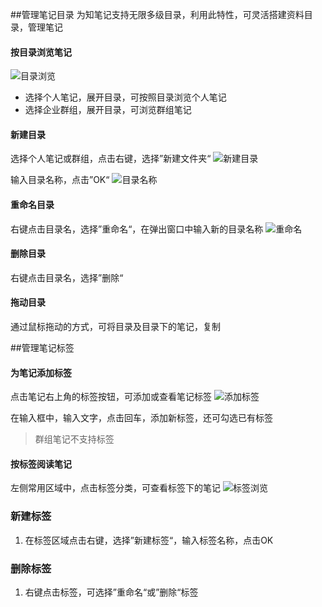 ##管理笔记目录
为知笔记支持无限多级目录，利用此特性，可灵活搭建资料目录，管理笔记
#### 按目录浏览笔记
![目录浏览](manage-catalog.png)
 * 选择个人笔记，展开目录，可按照目录浏览个人笔记
 * 选择企业群组，展开目录，可浏览群组笔记

#### 新建目录
选择个人笔记或群组，点击右键，选择”新建文件夹“
![新建目录](manage-new.png)

输入目录名称，点击”OK“
![目录名称](manage-catalogName.png)

#### 重命名目录
右键点击目录名，选择”重命名“，在弹出窗口中输入新的目录名称
![重命名](manage-rename.png)

#### 删除目录
右键点击目录名，选择”删除“

#### 拖动目录
通过鼠标拖动的方式，可将目录及目录下的笔记，复制

##管理笔记标签

#### 为笔记添加标签
点击笔记右上角的标签按钮，可添加或查看笔记标签
![添加标签](manage-addTag.png)

   在输入框中，输入文字，点击回车，添加新标签，还可勾选已有标签
> 群组笔记不支持标签

#### 按标签阅读笔记
左侧常用区域中，点击标签分类，可查看标签下的笔记
![标签浏览](manage-tagRead.png)

### 新建标签
1. 在标签区域点击右键，选择”新建标签“，输入标签名称，点击OK


### 删除标签
1. 右键点击标签，可选择”重命名“或”删除“标签



